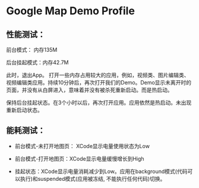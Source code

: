 # Google Map Demo Profile



## 性能测试：

前台模式： 内存135M

后台挂起模式：内存42.7M

此时，退出App。 打开一些内存占用较大的应用，例如，视频类、图片编辑类、视频编辑类应用。持续10分钟后，再次打开我们的Demo。Demo显示未离开时的页面，并没有从白屏进入，意味着并没有被杀死重新启动。而是热启动。



保持后台挂起状态。在3个小时以后，再次打开应用。应用依然是热启动。未出现重新启动状态。



## 能耗测试：

* 前台模式-未打开地图页： XCode显示电量使用状态为Low



* 前台模式-打开地图页：XCode显示电量缓慢增长到High

  

* 挂起状态：XCode显示电量消耗减少到Low。应用在background模式(代码可以执行)和suspended模式(应用被冻结, 不能执行任何代码)切换。

  

